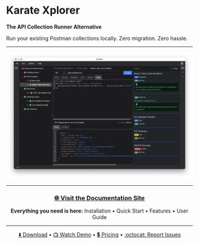 # Karate Xplorer

**The API Collection Runner Alternative**

Run your existing Postman collections locally. Zero migration. Zero hassle.

---

<p align="center">
  <a href="https://karatelabs.github.io/xplorer">
    <img src="assets/images/docs/xplorer-ui.png" alt="Karate Xplorer Interface" width="800">
  </a>
</p>

---

<div align="center">

### [:globe_with_meridians: **Visit the Documentation Site**](https://karatelabs.github.io/xplorer)

**Everything you need is here:**
Installation • Quick Start • Features • User Guide

</div>

---

<div align="center">

[:arrow_down: Download](https://karatelabs.github.io/xplorer) •
[:tv: Watch Demo](https://youtu.be/3u0i-vdD0mg?si=9elNmYpLgEyROGJY) •
[:heavy_dollar_sign: Pricing](https://www.karatelabs.io/pricing) •
[:octocat: Report Issues](https://github.com/karatelabs/xplorer/issues)

</div>
